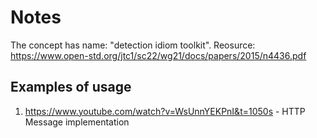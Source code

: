 # Notes

The concept has name: "detection idiom toolkit".
Reosurce: https://www.open-std.org/jtc1/sc22/wg21/docs/papers/2015/n4436.pdf

## Examples of usage

1. https://www.youtube.com/watch?v=WsUnnYEKPnI&t=1050s - HTTP Message implementation